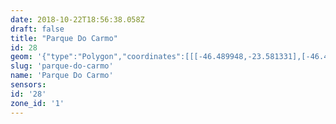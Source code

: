 ```yaml
---
date: 2018-10-22T18:56:38.058Z
draft: false
title: "Parque Do Carmo"
id: 28
geom: '{"type":"Polygon","coordinates":[[[-46.489948,-23.581331],[-46.490698,-23.581896],[-46.49002,-23.582681],[-46.489458,-23.583638],[-46.488178,-23.585426],[-46.487728,-23.585885],[-46.487265,-23.586209],[-46.486673,-23.586483],[-46.486038,-23.586643],[-46.485375,-23.586689],[-46.483466,-23.586643],[-46.482894,-23.586747],[-46.482476,-23.586894],[-46.48171,-23.587316],[-46.48034,-23.588881],[-46.47985,-23.589278],[-46.479249,-23.589571],[-46.477963,-23.589913],[-46.477274,-23.590193],[-46.476735,-23.590521],[-46.47513,-23.591708],[-46.474058,-23.592201],[-46.472933,-23.592418],[-46.467859,-23.592642],[-46.467076,-23.592745],[-46.46646,-23.592997],[-46.466019,-23.593313],[-46.465607,-23.593799],[-46.465379,-23.594286],[-46.465114,-23.594332],[-46.464426,-23.594594],[-46.464171,-23.594794],[-46.463765,-23.594988],[-46.463602,-23.594639],[-46.463701,-23.594298],[-46.463373,-23.594258],[-46.463181,-23.594084],[-46.463012,-23.594067],[-46.46302,-23.593999],[-46.462881,-23.594004],[-46.462804,-23.593947],[-46.462582,-23.593942],[-46.462323,-23.594036],[-46.461993,-23.594002],[-46.461946,-23.594166],[-46.462038,-23.594336],[-46.462205,-23.594419],[-46.462415,-23.594417],[-46.462494,-23.594487],[-46.462413,-23.594765],[-46.462293,-23.594898],[-46.462039,-23.594909],[-46.461834,-23.594818],[-46.461745,-23.594835],[-46.461502,-23.5952],[-46.461899,-23.59567],[-46.462164,-23.596095],[-46.46224,-23.59652],[-46.461876,-23.597124],[-46.461682,-23.59726],[-46.461129,-23.597359],[-46.460467,-23.597895],[-46.460084,-23.597905],[-46.459246,-23.597781],[-46.459219,-23.5976],[-46.459372,-23.597305],[-46.45926,-23.597103],[-46.458343,-23.596278],[-46.457737,-23.595593],[-46.457044,-23.594991],[-46.456802,-23.594668],[-46.455993,-23.5942],[-46.455806,-23.594217],[-46.455465,-23.594474],[-46.455302,-23.594514],[-46.454936,-23.594298],[-46.454817,-23.594042],[-46.45464,-23.593932],[-46.454372,-23.593846],[-46.453606,-23.593843],[-46.452149,-23.593327],[-46.45021,-23.593218],[-46.44912,-23.593383],[-46.447889,-23.593087],[-46.447155,-23.593124],[-46.446652,-23.593214],[-46.445689,-23.593012],[-46.445083,-23.592709],[-46.444605,-23.592728],[-46.444123,-23.591531],[-46.443194,-23.590126],[-46.442904,-23.589394],[-46.442828,-23.588893],[-46.442839,-23.588473],[-46.443234,-23.586889],[-46.443282,-23.585945],[-46.443059,-23.585052],[-46.442379,-23.583618],[-46.442254,-23.582697],[-46.442309,-23.582189],[-46.44252,-23.581362],[-46.443197,-23.578772],[-46.443412,-23.578153],[-46.443731,-23.57747],[-46.445289,-23.574767],[-46.447151,-23.570528],[-46.447397,-23.569871],[-46.447504,-23.569346],[-46.447458,-23.5688],[-46.447008,-23.5677],[-46.446927,-23.567357],[-46.446487,-23.56465],[-46.446283,-23.562583],[-46.445943,-23.560619],[-46.445906,-23.560059],[-46.446074,-23.559827],[-46.446301,-23.55884],[-46.446225,-23.556508],[-46.451415,-23.556328],[-46.459934,-23.551411],[-46.460137,-23.551663],[-46.462205,-23.550483],[-46.463115,-23.550684],[-46.463131,-23.550861],[-46.463001,-23.551013],[-46.463049,-23.551173],[-46.463161,-23.551373],[-46.463724,-23.551943],[-46.463656,-23.552446],[-46.464117,-23.55314],[-46.46456,-23.553583],[-46.464541,-23.554525],[-46.465081,-23.555188],[-46.465187,-23.555246],[-46.465546,-23.555204],[-46.465821,-23.555429],[-46.466115,-23.556471],[-46.466206,-23.556619],[-46.466589,-23.556815],[-46.466665,-23.557284],[-46.467399,-23.557267],[-46.467522,-23.557345],[-46.468176,-23.557488],[-46.468574,-23.557721],[-46.469116,-23.558376],[-46.470695,-23.560047],[-46.471795,-23.560616],[-46.472992,-23.561011],[-46.474483,-23.560877],[-46.474516,-23.566115],[-46.474829,-23.567869],[-46.475118,-23.568374],[-46.475501,-23.568679],[-46.475869,-23.568823],[-46.478793,-23.569422],[-46.479882,-23.57001],[-46.481786,-23.569145],[-46.481945,-23.569148],[-46.48229,-23.569751],[-46.483206,-23.570717],[-46.483328,-23.570765],[-46.483411,-23.57104],[-46.484666,-23.57278],[-46.48487,-23.573418],[-46.485026,-23.575632],[-46.485146,-23.576161],[-46.485448,-23.576525],[-46.486424,-23.577297],[-46.48674,-23.577617],[-46.487013,-23.578178],[-46.487291,-23.579355],[-46.487881,-23.58023],[-46.488947,-23.580736],[-46.489948,-23.581331]]]}'
slug: 'parque-do-carmo'
name: 'Parque Do Carmo'
sensors:
id: '28'
zone_id: '1'
---
```

		